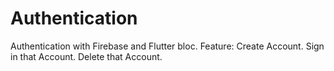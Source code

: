 # Authentication
Authentication with Firebase and Flutter bloc.
Feature:
Create Account.
Sign in that Account.
Delete that Account.
